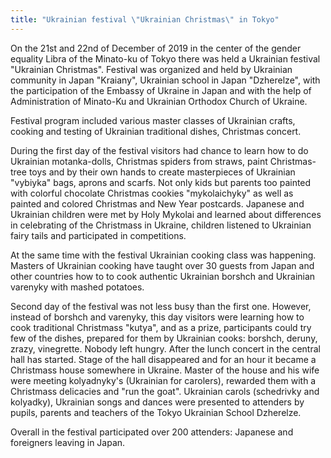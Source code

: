 ```yaml
---
title: "Ukrainian festival \"Ukrainian Christmas\" in Tokyo"
---
```


On the 21st and 22nd of December of 2019 in the center of the gender
equality Libra of the Minato-ku of Tokyo there was held a Ukrainian
festival "Ukrainian Christmas". Festival was organized and held by
Ukrainian community in Japan "Kraiany", Ukrainian school in Japan
"Dzherelze", with the participation of the Embassy of Ukraine in Japan
and with the help of Administration of Minato-Ku and Ukrainian Orthodox
Church of Ukraine.

Festival program included various master classes of Ukrainian crafts,
cooking and testing of Ukrainian traditional dishes, Christmas concert.

During the first day of the festival visitors had chance to learn how to
do Ukrainian motanka-dolls, Christmas spiders from straws, paint
Christmas-tree toys and by their own hands to create masterpieces of
Ukrainian "vybiyka" bags, aprons and scarfs. Not only kids but parents
too painted with colorful chocolate Christmas cookies "mykolaichyky" as
well as painted and colored Christmas and New Year postcards. Japanese
and Ukrainian children were met by Holy Mykolai and learned about
differences in celebrating of the Christmass in Ukraine, children
listened to Ukrainian fairy tails and participated in competitions.

At the same time with the festival Ukrainian cooking class was
happening. Masters of Ukrainian cooking have taught over 30 guests from
Japan and other countries how to to cook authentic Ukrainian borshch and
Ukrainian varenyky with mashed potatoes.

Second day of the festival was not less busy than the first
one. However, instead of borshch and varenyky, this day visitors were
learning how to cook traditional Christmass "kutya", and as a prize,
participants could try few of the dishes, prepared for them by Ukrainian
cooks: borshch, deruny, zrazy, vinegrette. Nobody left hungry. After the
lunch concert in the central hall has started. Stage of the hall
disappeared and for an hour it became a Christmass house somewhere in
Ukraine. Master of the house and his wife were meeting kolyadnyky's
(Ukrainian for carolers), rewarded them with a Christmass delicacies and
"run the goat".  Ukrainian carols (schedrivky and kolyadky), Ukrainian
songs and dances were presented to attenders by pupils, parents and
teachers of the Tokyo Ukrainian School Dzherelze.

Overall in the festival participated over 200 attenders: Japanese and
foreigners leaving in Japan.
